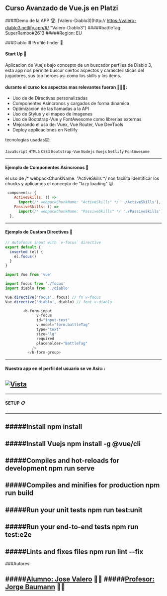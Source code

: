 ## Curso Avanzado de Vue.js en Platzi

####Demo de la APP 🏆: [Valero-Diablo3](http:// https://valero-diablo3.netlify.app/#/ "Valero-Diablo3")
#####battleTag: SuperRambo#2613
#####Region: EU

###Diablo III Profile finder 👹

#### Start Up 🚀
Aplicacion de Vuejs bajo concepto de un buscador perfiles de Diablo 3, esta app nos permite buscar ciertos aspectos y carascteristicas del jugadores, sus top heroes asi como los skills y los items.



#### durante el curso los aspectos mas relevantes fueron 🤯🤯🤯:

- Uso de de Directivas personalizadas
- Componentes Asincronos y cargados de forma dinamica
- Optimizacion de las llamadas a la API
- Uso de Stylus y el mapeo de imagenes
- Uso de Bootstrap-Vue y FontAwesome como librerias externas
- Mejorando el uso de: Vuex, Vue Router, Vue DevTools
- Deploy applicaciones en Netlify

tecnologias usadas⌨️:

 `JavaScript`  `HTML5`  `CSS3`  `Bootstrap-Vue` `Nodejs` `Vuejs` `Netlify`  `FontAwesome`
 
---
#### Ejemplo de Componentes Asincronos 🧩
el uso de /* webpackChunkName: "ActiveSkills */ nos facilita identificar los chucks y aplicamos el concepto de "lazy loading" 😮

```javascript
 components: {
    ActiveSkills: () =>
      import(/* webpackChunkName: "ActiveSkills" */ './ActiveSkills'),
    PassiveSkills: () =>
      import(/* webpackChunkName: "PassiveSkills" */ './PassiveSkills')
  },
```
---
#### Ejemplo de Custom Directives 🤯

```javascript
// Autofocus input with `v-focus` directive
export default {
  inserted (el) {
    el.focus()
  }
}
```
```javascript
import Vue from 'vue'

import focus from './focus'
import diablo from './diablo'

Vue.directive('focus', focus) // fn v-focus
Vue.directive('diablo', diablo) // font v-diablo
```

```javascript
        <b-form-input
              v-focus
              id="input-text"
              v-model="form.battleTag"
              type="text"
              size="lg"
              required
              placeholder="BattleTag"
            />
          </b-form-group>
```
---
#### Nuestra app en el perfil del usuario se ve Asi💥 :

[![Vista](https://i.imgur.com/T7AwLIq.jpg "Vista")](http://https://i.imgur.com/T7AwLIq.jpg "Vista")
---

---
#### SETUP 📋
---
#####Install
    npm install
---
#####Install Vuejs
    npm install -g @vue/cli
---
#####Compiles and hot-reloads for development
    npm run serve
---
#####Compiles and minifies for production
    npm run build
---
#####Run your unit tests
    npm run test:unit
---
#####Run your end-to-end tests
    npm run test:e2e
---
#####Lints and fixes files
    npm run lint --fix
---

###Autores:

#####[Alumno: Jose Valero](https://www.linkedin.com/in/josemiguelvalero/ "Jose Valero") 👨‍🎓
#####[Profesor: Jorge Baumann](https://github.com/baumannzone "Jorge Baumann") 👨‍🏫
---
